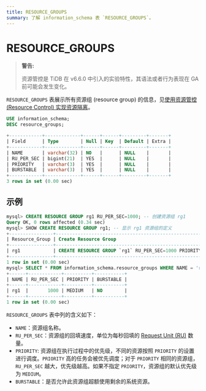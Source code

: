 ```yaml
---
title: RESOURCE_GROUPS
summary: 了解 information_schema 表 `RESOURCE_GROUPS`。
---
```


# RESOURCE_GROUPS

> **警告:**
>
> 资源管控是 TiDB 在 v6.6.0 中引入的实验特性，其语法或者行为表现在 GA 前可能会发生变化。

`RESOURCE_GROUPS` 表展示所有资源组 (resource group) 的信息，见[使用资源管控 (Resource Control) 实现资源隔离](/tidb-resource-control.md)。

```sql
USE information_schema;
DESC resource_groups;
```

```sql
+------------+-------------+------+------+---------+-------+
| Field      | Type        | Null | Key  | Default | Extra |
+------------+-------------+------+------+---------+-------+
| NAME       | varchar(32) | NO   |      | NULL    |       |
| RU_PER_SEC | bigint(21)  | YES  |      | NULL    |       |
| PRIORITY   | varchar(3)  | YES  |      | NULL    |       |
| BURSTABLE  | varchar(3)  | YES  |      | NULL    |       |
+------------+-------------+------+------+---------+-------+
3 rows in set (0.00 sec)
```

## 示例

```sql
mysql> CREATE RESOURCE GROUP rg1 RU_PER_SEC=1000; -- 创建资源组 rg1
Query OK, 0 rows affected (0.34 sec)
mysql> SHOW CREATE RESOURCE GROUP rg1; -- 显示 rg1 资源组的定义
+----------------+---------------------------------------------------------------+
| Resource_Group | Create Resource Group                                         |
+----------------+---------------------------------------------------------------+
| rg1            | CREATE RESOURCE GROUP `rg1` RU_PER_SEC=1000 PRIORITY="MEDIUM" |
+----------------+---------------------------------------------------------------+
1 row in set (0.00 sec)
mysql> SELECT * FROM information_schema.resource_groups WHERE NAME = 'rg1';
+------+------------+----------+-----------+
| NAME | RU_PER_SEC | PRIORITY | BURSTABLE |
+------+------------+----------+-----------+
| rg1  |       1000 | MEDIUM   | NO        |
+------+------------+----------+-----------+
1 row in set (0.00 sec)
```

`RESOURCE_GROUPS` 表中列的含义如下：

* `NAME`：资源组名称。
* `RU_PER_SEC`：资源组的回填速度，单位为每秒回填的 [Request Unit (RU)](/tidb-resource-control.md#什么是-request-unit-ru) 数量。
* `PRIORITY`: 资源组在执行过程中的优先级，不同的资源按照 `PRIORITY` 的设置进行调度。`PRIORITY` 高的任务会被优先调度；对于 `PRIORITY` 相同的资源组，`RU_PER_SEC` 越大，优先级越高。如果不指定 `PRIORITY`，资源组的默认优先级为 `MEDIUM`。
* `BURSTABLE`：是否允许此资源组超额使用剩余的系统资源。

